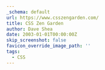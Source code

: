 ```yaml
---
_schema: default
url: https://www.csszengarden.com/
title: CSS Zen Garden
author: Dave Shea
date: 2003-01-01T00:00:00Z
skip_screenshot: false
favicon_override_image_path: ''
tags:
  - CSS
---
```

